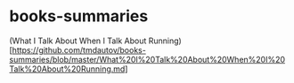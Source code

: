 # books-summaries

(What I Talk About When I Talk About Running)[https://github.com/tmdautov/books-summaries/blob/master/What%20I%20Talk%20About%20When%20I%20Talk%20About%20Running.md]
